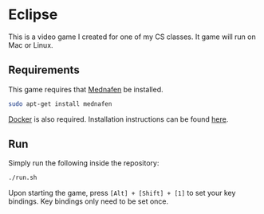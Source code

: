 # Eclipse
This is a video game I created for one of my CS classes. It game will run on Mac or Linux.

## Requirements
This game requires that [Mednafen](https://mednafen.github.io/) be installed.
   ```sh
   sudo apt-get install mednafen
   ```
[Docker](https://www.docker.com/) is also required. Installation instructions can be found [here](https://docs.docker.com/get-docker/).

## Run
Simply run the following inside the repository:
  ```sh
  ./run.sh
  ```
Upon starting the game, press `[Alt] + [Shift] + [1]` to set your key bindings. Key bindings only need to be set once.
